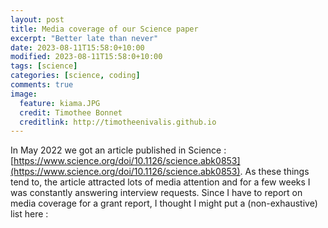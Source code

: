 ```yaml
---
layout: post
title: Media coverage of our Science paper
excerpt: "Better late than never"
date: 2023-08-11T15:58:0+10:00
modified: 2023-08-11T15:58:0+10:00
tags: [science]
categories: [science, coding]
comments: true
image:
  feature: kiama.JPG
  credit: Timothee Bonnet
  creditlink: http://timotheenivalis.github.io
---
```



In May 2022 we got an article published in Science : [https://www.science.org/doi/10.1126/science.abk0853](https://www.science.org/doi/10.1126/science.abk0853). 
As these things tend to, the article attracted lots of media attention and for a few weeks I was constantly answering interview requests.
Since I have to report on media coverage for a grant report, I thought I might put a (non-exhaustive) list here :
